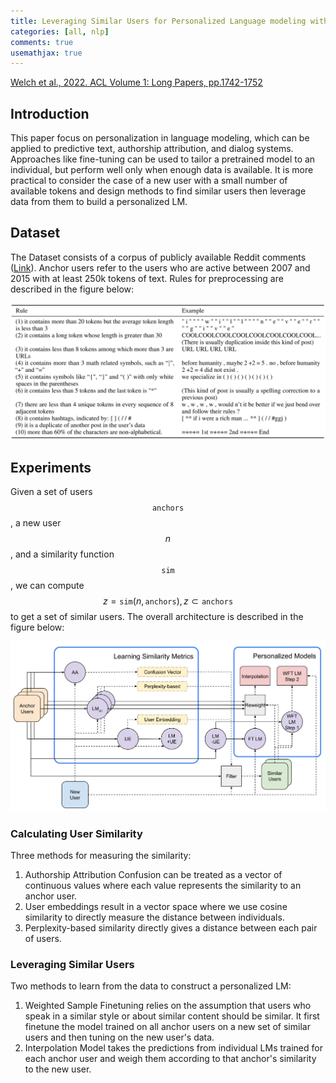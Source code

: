 ```yaml
---
title: Leveraging Similar Users for Personalized Language modeling with Limited Data
categories: [all, nlp]
comments: true
usemathjax: true
---
```


[Welch et al., 2022. ACL Volume 1: Long Papers, pp.1742-1752](https://aclanthology.org/2022.acl-long.122.pdf)

## Introduction

This paper focus on personalization in language modeling, which can be applied to predictive text, authorship attribution, and dialog systems. Approaches like fine-tuning can be used to tailor a pretrained model to an individual, but perform well only when enough data is available. It is more practical to consider the case of a new user with a small number of available tokens and design methods to find similar users then leverage data from them to build a personalized LM.

## Dataset

The Dataset consists of a corpus of publicly available Reddit comments ([Link](https://www.reddit.com/r/datasets/comments/3bxlg7/i_have_every_publicly_available_reddit_comment/)). Anchor users refer to the users who are active between 2007 and 2015 with at least 250k tokens of text. Rules for preprocessing are described in the figure below:

![Preprocessing Rules](../assets/img/2023-02-28-similar-users/preprocessing-rules.jpg)

## Experiments

Given a set of users $$\texttt{anchors}$$, a new user $$n$$, and a similarity function $$\texttt{sim}$$, we can compute $$z = \texttt{sim}(n, \texttt{anchors}), z \subset \texttt{anchors}$$ to get a set of similar users. The overall architecture is described in the figure below:

![Overview](../assets/img/2023-02-28-similar-users/overview.jpg)

### Calculating User Similarity

Three methods for measuring the similarity:

1. Authorship Attribution Confusion can be treated as a vector of continuous values where each value represents the similarity to an anchor user.
2. User embeddings result in a vector space where we use cosine similarity to directly measure the distance between individuals.
3. Perplexity-based similarity directly gives a distance between each pair of users.

### Leveraging Similar Users

Two methods to learn from the data to construct a personalized LM:

1. Weighted Sample Finetuning relies on the assumption that users who speak in a similar style or about similar content should be similar. It first finetune the model trained on all anchor users on a new set of similar users and then tuning on the new user's data.
2. Interpolation Model takes the predictions from individual LMs trained for each anchor user and weigh them according to that anchor's similarity to the new user.

